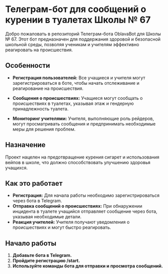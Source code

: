 # Телеграм-бот для сообщений о курении в туалетах Школы № 67

Добро пожаловать в репозиторий Телеграм-бота OblavaBot для Школы № 67. Этот бот предназначен для поддержания здоровой и безопасной школьной среды, позволяя ученикам и учителям эффективно реагировать на происшествия.

## Особенности

- **Регистрация пользователей:** Все учащиеся и учителя могут зарегистрироваться в боте, чтобы начать отслеживание и реагирование на происшествия.

- **Сообщения о происшествиях:** Учащиеся могут сообщать о происшествиях в туалетах, указывая этаж и гендерную принадлежность туалета.

- **Мониторинг учителями:** Учителя, выполняющие роль рейдеров, могут просматривать сообщения и предпринимать необходимые меры для решения проблем.

## Назначение

Проект нацелен на предотвращение курения сигарет и использования вейпов в школе, что должно способствовать улучшению здоровья учащихся.

## Как это работает

- **Регистрация:** Для начала работы необходимо зарегистрироваться через бота в Telegram.
- **Отправка сообщений о происшествиях:** При обнаружении инцидента в туалете учащийся отправляет сообщение через бота, указывая необходимые детали.
- **Реакция учителей:** Учителя получают уведомления о происшествиях и могут быстро реагировать.

## Начало работы

1. **Добавьте бота в Telegram.**
2. **Пройдите регистрацию /start.**
3. **Используйте команды бота для отправки и просмотра сообщений.**
